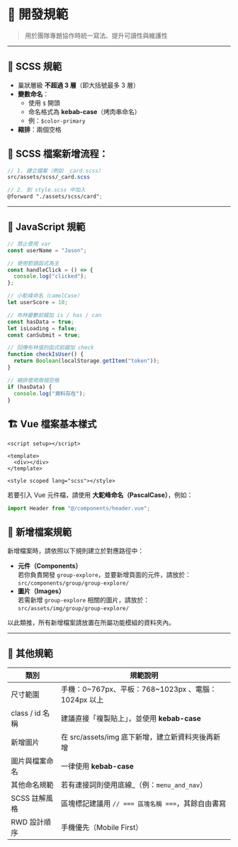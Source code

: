 # 📐 開發規範

> 用於團隊專題協作時統一寫法、提升可讀性與維護性

---

## 🎨 SCSS 規範

- 巢狀層級 **不超過 3 層**（即大括號最多 3 層）
- **變數命名**：
  - 使用 `$` 開頭
  - 命名格式為 **kebab-case**（烤肉串命名）
  - 例：`$color-primary`
- **縮排**：兩個空格

## 📌 SCSS 檔案新增流程：

```scss
// 1. 建立檔案（例如 _card.scss）
src/assets/scss/_card.scss

// 2. 到 style.scss 中加入
@forward "./assets/scss/card";
```

---

## 🧠 JavaScript 規範

```js
// 禁止使用 var
const userName = "Jason";

// 使用箭頭函式為主
const handleClick = () => {
  console.log("clicked");
};

// 小駝峰命名（camelCase）
let userScore = 10;

// 布林變數前綴加 is / has / can
const hasData = true;
let isLoading = false;
const canSubmit = true;

// 回傳布林值的函式前綴加 check
function checkIsUser() {
  return Boolean(localStorage.getItem("token"));
}

// 縮排使用兩個空格
if (hasData) {
  console.log("資料存在");
}
```

## 🏗️ Vue 檔案基本樣式

```vue
<script setup></script>

<template>
  <div></div>
</template>

<style scoped lang="scss"></style>
```

若要引入 Vue 元件檔，請使用 **大駝峰命名（PascalCase）**，例如：

```js
import Header from "@/components/header.vue";
```

## 📁 新增檔案規範

新增檔案時，請依照以下規則建立於對應路徑中：

- **元件（Components）**  
  若你負責開發 `group-explore`，並要新增頁面的元件，請放於：
  `src/components/group/group-explore/`
- **圖片（Images）**  
  若需新增 `group-explore` 相關的圖片，請放於：
  `src/assets/img/group/group-explore/`

以此類推，所有新增檔案請放置在所屬功能模組的資料夾內。

---

## 📝 其他規範

| 類別            | 規範說明                                              |
| --------------- | ----------------------------------------------------- |
| 尺寸範圍        | 手機：0\~767px、平板：768\~1023px 、電腦：1024px 以上 |
| class / id 名稱 | 建議直接「複製貼上」，並使用 **kebab-case**           |
| 新增圖片        | 在 src/assets/img 底下新增，建立新資料夾後再新增      |
| 圖片與檔案命名  | 一律使用 **kebab-case**                               |
| 其他命名規範    | 若有連接詞則使用底線\_（例：`menu_and_nav`）          |
| SCSS 註解風格   | 區塊標記建議用 `// === 區塊名稱 ===`，其餘自由書寫    |
| RWD 設計順序    | 手機優先（Mobile First）                              |
